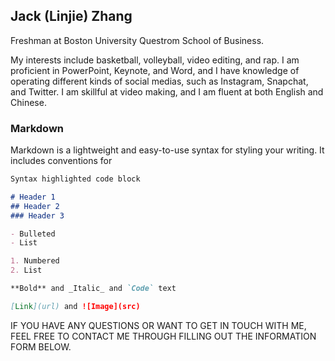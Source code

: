 ## Jack (Linjie) Zhang

Freshman at Boston University Questrom School of Business.

My interests include basketball, volleyball, video editing, and rap. I am proficient in PowerPoint, Keynote, and Word, and I have knowledge of operating different kinds of social medias, such as Instagram, Snapchat, and Twitter. I am skillful at video making, and I am fluent at both English and Chinese.

### Markdown

Markdown is a lightweight and easy-to-use syntax for styling your writing. It includes conventions for

```markdown
Syntax highlighted code block

# Header 1
## Header 2
### Header 3

- Bulleted
- List

1. Numbered
2. List

**Bold** and _Italic_ and `Code` text

[Link](url) and ![Image](src)
```

IF YOU HAVE ANY QUESTIONS OR WANT TO GET IN TOUCH WITH ME, FEEL FREE TO CONTACT ME THROUGH FILLING OUT THE INFORMATION FORM BELOW.


